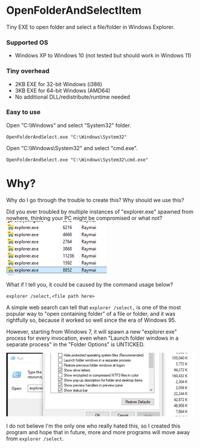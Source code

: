 # OpenFolderAndSelectItem
Tiny EXE to open folder and select a file/folder in Windows Explorer.

### Supported OS

* Windows XP to Windows 10 (not tested but should work in Windows 11)

### Tiny overhead
* 2KB EXE for 32-bit Windows (i386)
* 3KB EXE for 64-bit Windows (AMD64)
* No additional DLL/redistribute/runtime needed

### Easy to use

Open "C:\Windows" and select "System32" folder.
```batch
OpenFolderAndSelect.exe "C:\Windows\System32"
```

Open "C:\Windows\System32" and select "cmd.exe".
```batch
OpenFolderAndSelect.exe "C:\Windows\System32\cmd.exe"
```

# Why?

Why do I go through the trouble to create this? Why should we use this?

Did you ever troubled by multiple instances of "explorer.exe" spawned from nowhere, thinking your PC might be compromised or what not?
![multiple-explorer-processes.png](https://raw.githubusercontent.com/Raymai97/OpenFolderAndSelectItem/trunk/github-assets/multiple-explorer-processes.png)

What if I tell you, it could be caused by the command usage below?
```
explorer /select,<file path here>
```

A simple web search can tell that `explorer /select,` is one of the most popular way to "open containing folder" of a file or folder, and it was rightfully so, because it worked so well since the era of Windows 95.

However, starting from Windows 7, it will spawn a new "explorer.exe" process for every invocation, even when "Launch folder windows in a separate process" in the "Folder Options" is UNTICKED.

![explorer-select-is-causing-it.gif](https://raw.githubusercontent.com/Raymai97/OpenFolderAndSelectItem/trunk/github-assets/explorer-select-is-causing-it.gif)

I do not believe I'm the only one who really hated this, so I created this program and hope that in future, more and more programs will move away from `explorer /select`.
